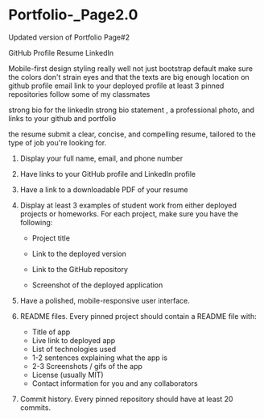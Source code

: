 # Portfolio-\_Page2.0

Updated version of Portfolio Page#2

GitHub Profile
Resume
LinkedIn

Mobile-first design
styling really well not just bootstrap default
make sure the colors don't strain eyes and that the texts are big enough
location on github profile
email
link to your deployed profile
at least 3 pinned repositories
follow some of my classmates

strong bio for the linkedIn
strong bio statement , a professional photo, and links to your github and portfolio

the resume submit a clear, concise, and compelling resume, tailored to the type of job you're looking for.

1. Display your full name, email, and phone number

2. Have links to your GitHub profile and LinkedIn profile

3. Have a link to a downloadable PDF of your resume

4. Display at least 3 examples of student work from either deployed projects or homeworks. For each project, make sure you have the following:

   - Project title

   - Link to the deployed version

   - Link to the GitHub repository

   - Screenshot of the deployed application

5. Have a polished, mobile-responsive user interface.

6. README files. Every pinned project should contain a README file with:

   - Title of app
   - Live link to deployed app
   - List of technologies used
   - 1-2 sentences explaining what the app is
   - 2-3 Screenshots / gifs of the app
   - License (usually MIT)
   - Contact information for you and any collaborators

7. Commit history. Every pinned repository should have at least 20 commits.
